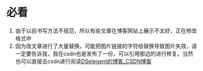 

# 必看

1. 由于以前书写方法不规范，所以有些文章在博客网站上展示不太好，正在修改格式中
2. 因为改文章进行了大量替换，可能把图片链接的字符给替换导致图片失效，请一定要告诉我，我在csdn也是发布了一份，可以引用那边的进行修复。当然也可以直接去csdn进行阅读[DSelegent的博客_CSDN博客](https://blog.csdn.net/DSelegent)


